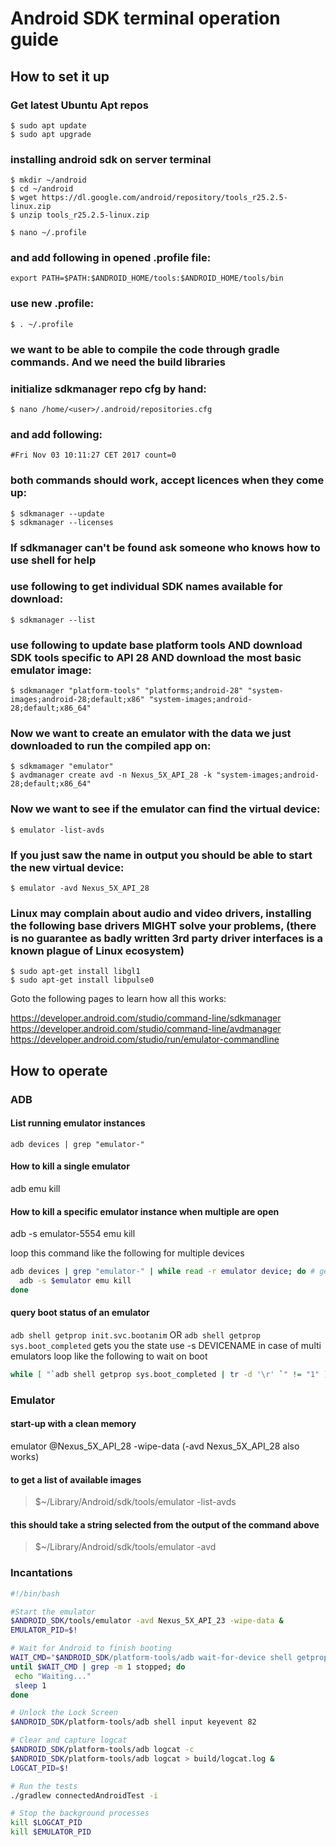 # Android SDK terminal operation guide

## How to set it up

### Get latest Ubuntu Apt repos
```
$ sudo apt update
$ sudo apt upgrade
```

### installing android sdk on server terminal
```
$ mkdir ~/android
$ cd ~/android
$ wget https://dl.google.com/android/repository/tools_r25.2.5-linux.zip
$ unzip tools_r25.2.5-linux.zip

$ nano ~/.profile
```

### and add following in opened .profile file:
```export ANDROID_HOME="/home/<user>/android"
export PATH=$PATH:$ANDROID_HOME/tools:$ANDROID_HOME/tools/bin
```

### use new .profile:

`$ . ~/.profile`

### we want to be able to compile the code through gradle commands. And we need the build libraries

### initialize sdkmanager repo cfg by hand:
`$ nano /home/<user>/.android/repositories.cfg`

### and add following:
```### User Sources for Android SDK Manager
#Fri Nov 03 10:11:27 CET 2017 count=0
```

### both commands should work, accept licences when they come up:
```
$ sdkmanager --update
$ sdkmanager --licenses
```

### If sdkmanager can't be found ask someone who knows how to use shell for help

### use following to get individual SDK names available for download:
`$ sdkmanager --list`

### use following to update base platform tools AND download SDK tools specific to API 28 AND download the most basic emulator image:
`$ sdkmanager "platform-tools" "platforms;android-28" "system-images;android-28;default;x86" "system-images;android-28;default;x86_64"`

### Now we want to create an emulator with the data we just downloaded to run the compiled app on:
```
$ sdkmamager "emulator"
$ avdmanager create avd -n Nexus_5X_API_28 -k "system-images;android-28;default;x86_64"
```
### Now we want to see if the emulator can find the virtual device:
`$ emulator -list-avds`

### If you just saw the name in output you should be able to start the new virtual device:

`$ emulator -avd Nexus_5X_API_28`

### Linux may complain about audio and video drivers, installing the following base drivers MIGHT solve your problems, (there is no guarantee as badly written 3rd party driver interfaces is a known plague of Linux ecosystem)
```
$ sudo apt-get install libgl1
$ sudo apt-get install libpulse0
```
Goto the following pages to learn how all this works:

https://developer.android.com/studio/command-line/sdkmanager
https://developer.android.com/studio/command-line/avdmanager
https://developer.android.com/studio/run/emulator-commandline

## How to operate

### ADB

#### List running emulator instances

`adb devices | grep "emulator-"`

#### How to kill a single emulator

adb emu kill

#### How to kill a specific emulator instance when multiple are open

adb -s emulator-5554 emu kill

loop this command like the following for multiple devices

```sh
adb devices | grep "emulator-" | while read -r emulator device; do # get list of detected devices, filter emulators, assign emu name to emulator variable and rest of output to device variable
  adb -s $emulator emu kill
done
```

#### query boot status of an emulator


`adb shell getprop init.svc.bootanim` OR `adb shell getprop sys.boot_completed` gets you the state
use -s DEVICENAME in case of multi emulators
loop like the following to wait on boot
```sh
while [ "`adb shell getprop sys.boot_completed | tr -d '\r' `" != "1" ] ; do sleep 1; done
```

### Emulator

#### start-up with a clean memory

emulator @Nexus_5X_API_28 -wipe-data (-avd Nexus_5X_API_28 also works)

#### to get a list of available images

>$~/Library/Android/sdk/tools/emulator -list-avds

#### this should take a string selected from the output of the command above

>$~/Library/Android/sdk/tools/emulator -avd <avdName>
  
  
 ### Incantations
 
 ```sh
 #!/bin/bash

#Start the emulator
$ANDROID_SDK/tools/emulator -avd Nexus_5X_API_23 -wipe-data &
EMULATOR_PID=$!

# Wait for Android to finish booting
WAIT_CMD="$ANDROID_SDK/platform-tools/adb wait-for-device shell getprop init.svc.bootanim"
until $WAIT_CMD | grep -m 1 stopped; do
  echo "Waiting..."
  sleep 1
done

# Unlock the Lock Screen
$ANDROID_SDK/platform-tools/adb shell input keyevent 82

# Clear and capture logcat
$ANDROID_SDK/platform-tools/adb logcat -c
$ANDROID_SDK/platform-tools/adb logcat > build/logcat.log &
LOGCAT_PID=$!

# Run the tests
./gradlew connectedAndroidTest -i

# Stop the background processes
kill $LOGCAT_PID
kill $EMULATOR_PID
 ```
